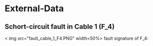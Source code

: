 # External-Data
## Schort-circuit fault in Cable 1 (F_4)
< img src="fault_cable_1_F4.PNG" width=50%>
fault signature of F_4: 
